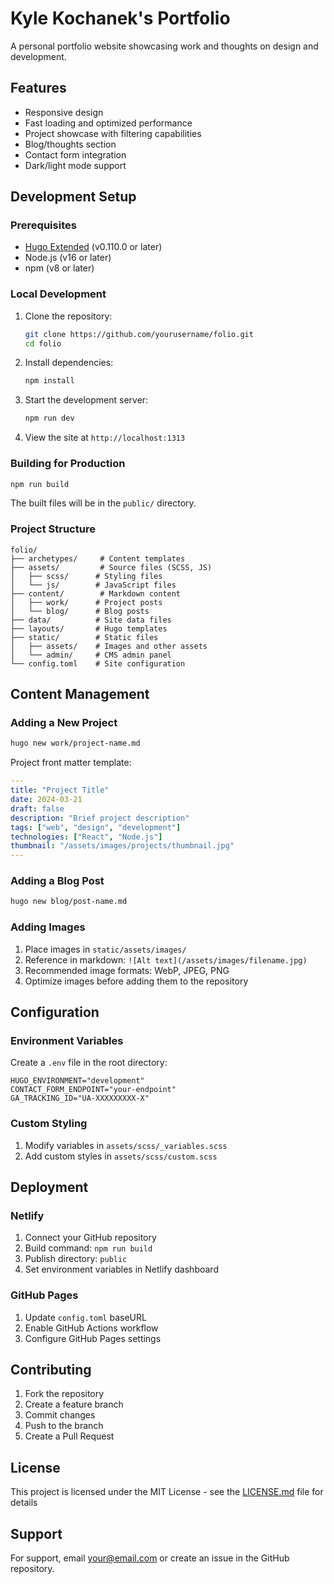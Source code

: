 # Kyle Kochanek's Portfolio

A personal portfolio website showcasing work and thoughts on design and development.

## Features
- Responsive design
- Fast loading and optimized performance
- Project showcase with filtering capabilities
- Blog/thoughts section
- Contact form integration
- Dark/light mode support

## Development Setup

### Prerequisites
- [Hugo Extended](https://gohugo.io/installation/) (v0.110.0 or later)
- Node.js (v16 or later)
- npm (v8 or later)

### Local Development
1. Clone the repository:
   ```bash
   git clone https://github.com/yourusername/folio.git
   cd folio
   ```

2. Install dependencies:
   ```bash
   npm install
   ```

3. Start the development server:
   ```bash
   npm run dev
   ```

4. View the site at `http://localhost:1313`

### Building for Production
```bash
npm run build
```

The built files will be in the `public/` directory.

### Project Structure
```
folio/
├── archetypes/     # Content templates
├── assets/         # Source files (SCSS, JS)
│   ├── scss/      # Styling files
│   └── js/        # JavaScript files
├── content/        # Markdown content
│   ├── work/      # Project posts
│   └── blog/      # Blog posts
├── data/          # Site data files
├── layouts/       # Hugo templates
├── static/        # Static files
│   ├── assets/    # Images and other assets
│   └── admin/     # CMS admin panel
└── config.toml    # Site configuration
```

## Content Management

### Adding a New Project
```bash
hugo new work/project-name.md
```

Project front matter template:
```yaml
---
title: "Project Title"
date: 2024-03-21
draft: false
description: "Brief project description"
tags: ["web", "design", "development"]
technologies: ["React", "Node.js"]
thumbnail: "/assets/images/projects/thumbnail.jpg"
---
```

### Adding a Blog Post
```bash
hugo new blog/post-name.md
```

### Adding Images
1. Place images in `static/assets/images/`
2. Reference in markdown: `![Alt text](/assets/images/filename.jpg)`
3. Recommended image formats: WebP, JPEG, PNG
4. Optimize images before adding them to the repository

## Configuration

### Environment Variables
Create a `.env` file in the root directory:
```env
HUGO_ENVIRONMENT="development"
CONTACT_FORM_ENDPOINT="your-endpoint"
GA_TRACKING_ID="UA-XXXXXXXXX-X"
```

### Custom Styling
1. Modify variables in `assets/scss/_variables.scss`
2. Add custom styles in `assets/scss/custom.scss`

## Deployment

### Netlify
1. Connect your GitHub repository
2. Build command: `npm run build`
3. Publish directory: `public`
4. Set environment variables in Netlify dashboard

### GitHub Pages
1. Update `config.toml` baseURL
2. Enable GitHub Actions workflow
3. Configure GitHub Pages settings

## Contributing
1. Fork the repository
2. Create a feature branch
3. Commit changes
4. Push to the branch
5. Create a Pull Request

## License
This project is licensed under the MIT License - see the [LICENSE.md](LICENSE.md) file for details

## Support
For support, email [your@email.com](mailto:your@email.com) or create an issue in the GitHub repository.
